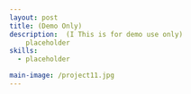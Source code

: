 ```yaml
---
layout: post
title: (Demo Only)
description:  (I This is for demo use only) 
    placeholder
skills: 
  - placeholder

main-image: /project11.jpg
---
```



